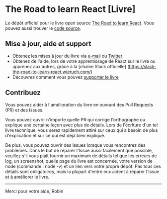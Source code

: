 # The Road to learn React [Livre]

Le dépôt officiel pour le livre open source [The Road to learn React](https://www.robinwieruch.de/the-road-to-learn-react/). Vous pouvez aussi trouver le [code source](https://github.com/rwieruch/hackernews-client).

## Mise à jour, aide et support

* Obtenez les mises à jour du livre via [e-mail](https://www.getrevue.co/profile/rwieruch) ou [Twitter](https://twitter.com/rwieruch)
* Obtenez de l'aide, lors de votre apprentissage de React sur le livre ou apprenez aux autres, grâce à la [chaîne Slack officielle] (https://slack-the-road-to-learn-react.wieruch.com/)
* Découvrez comment vous pouvez [supporter le livre](https://www.robinwieruch.de/about/)

## Contribuez

Vous pouvez aider à l'amélioration du livre en ouvrant des Pull Requests (PR) et des Issues.

Vous pouvez ouvrir n'importe quelle PR qui corrige l'orthographe ou explique une certaine leçon avec plus de détails. Lors de l'écriture d'un tel livre technique, vous serez rapidement attiré sur ceux qui a besoin de plus d'explication et sur ce qui est déjà bien expliqué.

De plus, vous pouvez ouvrir des Issues lorsque vous rencontrez des problèmes. Dans le but de réparer l'Issue aussi facilement que possible, veuillez s'il vous plaît fournir un maximum de détails tel que les erreurs de log, un screenshot, quelle page du livre est concernée, votre version de node (commande : node -v) et un lien vers votre propre dépôt. Pas tous ces détails sont obligatoires, mais la plupart d'entre eux aident à réparer l'Issue et à améliorer le livre.

---

Merci pour votre aide,
Robin
